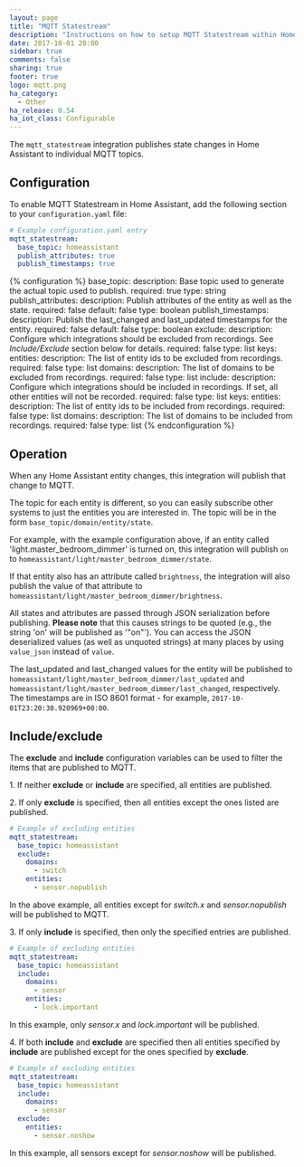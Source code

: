 ```yaml
---
layout: page
title: "MQTT Statestream"
description: "Instructions on how to setup MQTT Statestream within Home Assistant."
date: 2017-10-01 20:00
sidebar: true
comments: false
sharing: true
footer: true
logo: mqtt.png
ha_category:
  - Other
ha_release: 0.54
ha_iot_class: Configurable
---
```


The `mqtt_statestream` integration publishes state changes in Home Assistant to individual MQTT topics.

## Configuration

To enable MQTT Statestream in Home Assistant, add the following section to your `configuration.yaml` file:

```yaml
# Example configuration.yaml entry
mqtt_statestream:
  base_topic: homeassistant
  publish_attributes: true
  publish_timestamps: true
```

{% configuration %}
base_topic:
  description: Base topic used to generate the actual topic used to publish.
  required: true
  type: string
publish_attributes:
  description: Publish attributes of the entity as well as the state.
  required: false
  default: false
  type: boolean
publish_timestamps:
  description: Publish the last_changed and last_updated timestamps for the entity.
  required: false
  default: false
  type: boolean
exclude:
  description: Configure which integrations should be excluded from recordings. See *Include/Exclude* section below for details.
  required: false
  type: list
  keys:
    entities:
      description: The list of entity ids to be excluded from recordings.
      required: false
      type: list
    domains:
      description: The list of domains to be excluded from recordings.
      required: false
      type: list
include:
  description: Configure which integrations should be included in recordings. If set, all other entities will not be recorded.
  required: false
  type: list
  keys:
    entities:
      description: The list of entity ids to be included from recordings.
      required: false
      type: list
    domains:
      description: The list of domains to be included from recordings.
      required: false
      type: list
{% endconfiguration %}

## Operation

When any Home Assistant entity changes, this integration will publish that change to MQTT.

The topic for each entity is different, so you can easily subscribe other systems to just the entities you are interested in.
The topic will be in the form `base_topic/domain/entity/state`.

For example, with the example configuration above, if an entity called 'light.master_bedroom_dimmer' is turned on, this integration will publish `on` to `homeassistant/light/master_bedroom_dimmer/state`.

If that entity also has an attribute called `brightness`, the integration will also publish the value of that attribute to `homeassistant/light/master_bedroom_dimmer/brightness`.

All states and attributes are passed through JSON serialization before publishing. **Please note** that this causes strings to be quoted (e.g., the string 'on' will be published as '"on"'). You can access the JSON deserialized values (as well as unquoted strings) at many places by using `value_json` instead of `value`.

The last_updated and last_changed values for the entity will be published to `homeassistant/light/master_bedroom_dimmer/last_updated` and `homeassistant/light/master_bedroom_dimmer/last_changed`, respectively. The timestamps are in ISO 8601 format - for example, `2017-10-01T23:20:30.920969+00:00`.

## Include/exclude

The **exclude** and **include** configuration variables can be used to filter the items that are published to MQTT.

1\. If neither **exclude** or **include** are specified, all entities are published.

2\. If only **exclude** is specified, then all entities except the ones listed are published.

```yaml
# Example of excluding entities
mqtt_statestream:
  base_topic: homeassistant
  exclude:
    domains:
      - switch
    entities:
      - sensor.nopublish
```
In the above example, all entities except for *switch.x* and *sensor.nopublish* will be published to MQTT.

3\. If only **include** is specified, then only the specified entries are published.

```yaml
# Example of excluding entities
mqtt_statestream:
  base_topic: homeassistant
  include:
    domains:
      - sensor
    entities:
      - lock.important
```
In this example, only *sensor.x* and *lock.important* will be published.

4\. If both **include** and **exclude** are specified then all entities specified by **include** are published except for the ones
specified by **exclude**.

```yaml
# Example of excluding entities
mqtt_statestream:
  base_topic: homeassistant
  include:
    domains:
      - sensor
  exclude:
    entities:
      - sensor.noshow
```
In this example, all sensors except for *sensor.noshow* will be published.
